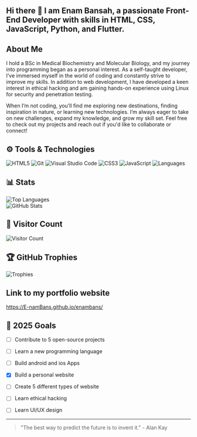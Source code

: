 ## Hi there 👋 I am Enam Bansah, a passionate Front-End Developer with skills in HTML, CSS, JavaScript, Python, and Flutter. 

## About Me
I hold a BSc in Medical Biochemistry and Molecular Biology, and my journey into programming began as a personal interest. As a self-taught developer, I’ve immersed myself in the world of coding and constantly strive to improve my skills. In addition to web development, I have developed a keen interest in ethical hacking and am gaining hands-on experience using Linux for security and penetration testing.

When I’m not coding, you’ll find me exploring new destinations, finding inspiration in nature, or learning new technologies. I’m always eager to take on new challenges, expand my knowledge, and grow my skill set. Feel free to check out my projects and reach out if you'd like to collaborate or connect!

## ⚙️ Tools & Technologies
![HTML5](https://img.shields.io/badge/-HTML5-E34F26?style=flat-square&logo=html5&logoColor=white)  ![Git](https://img.shields.io/badge/-Git-F05032?style=flat-square&logo=git&logoColor=white)
![Visual Studio Code](https://img.shields.io/badge/-VS%20Code-007ACC?style=flat-square&logo=visual-studio-code&logoColor=white)  ![CSS3](https://img.shields.io/badge/-CSS3-1572B6?style=flat-square&logo=css3) 
![JavaScript](https://img.shields.io/badge/-JavaScript-F7DF1E?style=flat-square&logo=javascript&logoColor=black)  ![Languages](https://img.shields.io/badge/Language-Python-blue)                              

##  📊 Stats
![Top Languages](https://github-readme-stats.vercel.app/api/top-langs/?username=E-namBans&layout=compact&theme=radical) <br>
![GitHub Stats](https://github-readme-stats.vercel.app/api?username=E-namBans&show_icons=true&theme=tokyonight)

## 👀 Visitor Count
![Visitor Count](https://visitor-badge.laobi.icu/badge?page_id=YourGitHubUsername.YourGitHubUsername)

## 🏆 GitHub Trophies
![Trophies](https://github-profile-trophy.vercel.app/?username=E-namBans&theme=onedark)

## Link to my portfolio website
https://E-namBans.github.io/enambans/

## 🎯 2025 Goals
- [ ] Contribute to 5 open-source projects
- [ ] Learn a new programming language 
- [ ] Build android and ios Apps
- [x] Build a personal website
- [ ] Create 5 different types of website
- [ ] Learn ethical hacking
- [ ] Learn UI/UX design


---

> "The best way to predict the future is to invent it." - Alan Kay

<!--
## 📝 Latest Blog Posts
- [Blog Post Title](https://yourblog.com/post1)
- [Another Post Title](https://yourblog.com/post2)


**enambansgroup/enambansgroup** is a ✨ _special_ ✨ repository because its `README.md` (this file) appears on your GitHub profile.

Here are some ideas to get you started:

- 🔭 I’m currently working on ...
- 🌱 I’m currently learning ...
- 👯 I’m looking to collaborate on ...
- 🤔 I’m looking for help with ...
- 💬 Ask me about ...
- 📫 How to reach me: ...
- 😄 Pronouns: ...
- ⚡ Fun fact: ...

Check out my animation on [CodePen](https://codepen.io/yourusername/pen/yourpenid).
Watch my animation on [YouTube](https://www.youtube.com/watch?v=yourvideolink).
-->
